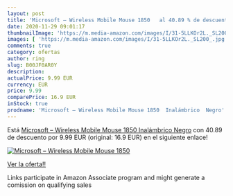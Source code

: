 ```yaml
---
layout: post
title: 'Microsoft – Wireless Mobile Mouse 1850   al 40.89 % de descuento'
date: 2020-11-29 09:01:17
thumbnailImage: 'https://m.media-amazon.com/images/I/31-5LLKOr2L._SL200_.jpg'
images: [ 'https://m.media-amazon.com/images/I/31-5LLKOr2L._SL200_.jpg' ]
comments: true
category: ofertas
author: ring
slug: B00JF0AR0Y
description:
actualPrice: 9.99 EUR
currency: EUR
price: 9.99
comparePrice: 16.9 EUR
inStock: true
prodname: 'Microsoft – Wireless Mobile Mouse 1850  Inalámbrico  Negro'
---
```


Está [Microsoft – Wireless Mobile Mouse 1850  Inalámbrico  Negro](https://www.amazon.es/dp/B00JF0AR0Y/?tag=tolees-21) con 40.89 de descuento por 9.99 EUR (original: 16.9 EUR) en el siguiente enlace!

[![Microsoft – Wireless Mobile Mouse 1850  ](https://m.media-amazon.com/images/I/31-5LLKOr2L._SL200_.jpg)](https://www.amazon.es/dp/B00JF0AR0Y/?tag=tolees-21)

[Ver la oferta!!](https://www.amazon.es/dp/B00JF0AR0Y/?tag=tolees-21)

Links participate in Amazon Associate program and might generate a comission on qualifying sales


